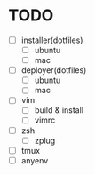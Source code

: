 # TODO

- [ ] installer(dotfiles)
  - [ ] ubuntu
  - [ ] mac
- [ ] deployer(dotfiles)
  - [ ] ubuntu
  - [ ] mac
- [ ] vim
  - [ ] build & install
  - [ ] vimrc
- [ ] zsh
  - [ ] zplug
- [ ] tmux
- [ ] anyenv
